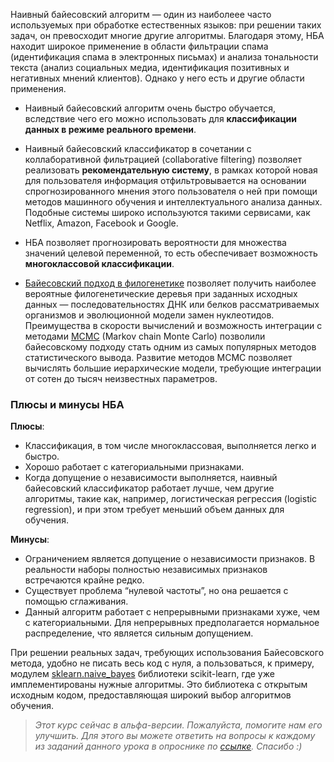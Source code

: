 Наивный байесовский алгоритм&nbsp;— один из наиболеее часто используемых при обработке 
естественных языков: при решении таких задач, он превосходит многие другие алгоритмы. 
Благодаря этому, НБА находит широкое применение в области фильтрации спама 
(идентификация спама в электронных письмах) и анализа тональности текста (анализ 
социальных медиа, идентификация позитивных и негативных мнений клиентов). Однако у 
него есть и другие области применения. 

- Наивный байесовский алгоритм очень быстро обучается, вследствие чего его можно 
  использовать для **классификации данных в режиме реального времени**.
  
- Наивный байесовский классификатор в сочетании с коллаборативной фильтрацией 
  (collaborative filtering) позволяет реализовать **рекомендательную систему**, 
  в рамках которой новая для пользователя информация отфильтровывается на основании 
  спрогнозированного мнения этого пользователя о ней при помощи методов машинного 
  обучения и интеллектуального анализа данных. Подобные системы широко используются такими сервисами,
  как Netflix, Amazon, Facebook и Google.
  
- НБА позволяет прогнозировать вероятности для множества значений целевой переменной, 
  то есть обеспечивает возможность **многоклассовой классификации**.
  
- [Байесовский подход в филогенетике](https://ru.wikipedia.org/wiki/%D0%91%D0%B0%D0%B9%D0%B5%D1%81%D0%BE%D0%B2%D1%81%D0%BA%D0%B8%D0%B9_%D0%BF%D0%BE%D0%B4%D1%85%D0%BE%D0%B4_%D0%B2_%D1%84%D0%B8%D0%BB%D0%BE%D0%B3%D0%B5%D0%BD%D0%B5%D1%82%D0%B8%D0%BA%D0%B5) позволяет получить наиболее вероятные 
  филогенетические деревья при заданных исходных данных&nbsp;— последовательностях 
  ДНК или белков рассматриваемых организмов и эволюционной модели замен нуклеотидов. 
  Преимущества в скорости вычислений и возможность интеграции с методами [MCMC](https://ru.wikipedia.org/wiki/%D0%9C%D0%B0%D1%80%D0%BA%D0%BE%D0%B2%D1%81%D0%BA%D0%B0%D1%8F_%D1%86%D0%B5%D0%BF%D1%8C_%D0%9C%D0%BE%D0%BD%D1%82%D0%B5-%D0%9A%D0%B0%D1%80%D0%BB%D0%BE) 
  (Markov chain Monte Carlo) позволили байесовскому подходу стать одним из самых 
  популярных методов статистического вывода. Развитие методов MCMC позволяет вычислять 
  большие иерархические модели, требующие интеграции от сотен до тысяч неизвестных 
  параметров.

### Плюсы и минусы НБА

**Плюсы**:
- Классификация, в том числе многоклассовая, выполняется легко и быстро.
- Хорошо работает с категориальными признаками.
- Когда допущение о независимости выполняется, наивный байесовский классификатор 
  работает лучше, чем другие алгоритмы, такие как, например, логистическая регрессия 
  (logistic regression), и при этом требует меньший объем данных для обучения.

**Минусы**:
- Ограничением является допущение о независимости признаков. В реальности 
  наборы полностью независимых признаков встречаются крайне редко.
- Существует проблема “нулевой частоты”, но она решается с помощью сглаживания.
- Данный алгоритм работает с непрерывными признаками хуже, чем с категориальными. 
  Для непрерывных предполагается нормальное распределение, что является сильным допущением.
  
При решении реальных задач, требующих использования Байесовского метода, удобно не писать весь код с нуля, a пользоваться, к примеру,
модулем [sklearn.naive_bayes](https://scikit-learn.org/stable/modules/naive_bayes.html) библиотеки scikit-learn, где уже имплементированы нужные алгоритмы. 
Это библиотека с открытым исходным кодом, предоставляющая широкий выбор алгоритмов обучения.


> <i>Этот курс сейчас в альфа-версии. Пожалуйста, помогите нам его улучшить. Для этого вы можете ответить
> на вопросы к каждому из заданий данного урока в опроснике по <a href="https://docs.google.com/forms/d/e/1FAIpQLSd3V5XUAMjCyU4uOuri9WKBEXpVsRfzCfMfVtnS8AzjqdXqFw/viewform?usp=sf_link">ссылке</a>.
> Cпасибо :) </i>
